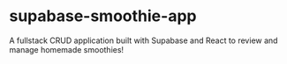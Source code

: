 # supabase-smoothie-app

A fullstack CRUD application built with Supabase and React to review and manage homemade smoothies!
